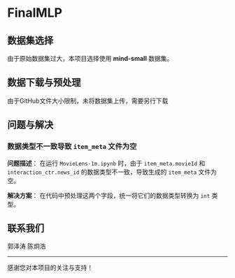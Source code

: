# FinalMLP

## 数据集选择

由于原始数据集过大，本项目选择使用 **mind-small** 数据集。

## 数据下载与预处理

由于GitHub文件大小限制，未将数据集上传，需要另行下载

## 问题与解决

### 数据类型不一致导致 `item_meta` 文件为空

**问题描述**： 在运行 `MovieLens-1m.ipynb` 时，由于 `item_meta.movieId` 和 `interaction_ctr.news_id` 的数据类型不一致，导致生成的 `item_meta` 文件为空。

**解决方案**： 在代码中预处理这两个字段，统一将它们的数据类型转换为 `int` 类型。

## 联系我们

郭泽涛 陈炯浩

------

感谢您对本项目的关注与支持！